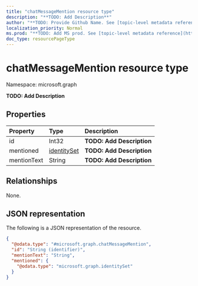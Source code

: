 ```yaml
---
title: "chatMessageMention resource type"
description: "**TODO: Add Description**"
author: "**TODO: Provide Github Name. See [topic-level metadata reference](https://msgo.azurewebsites.net/add/document/guidelines/metadata.html#topic-level-metadata)**"
localization_priority: Normal
ms.prod: "**TODO: Add MS prod. See [topic-level metadata reference](https://msgo.azurewebsites.net/add/document/guidelines/metadata.html#topic-level-metadata)**"
doc_type: resourcePageType
---
```


# chatMessageMention resource type

Namespace: microsoft.graph

**TODO: Add Description**

## Properties
|Property|Type|Description|
|:---|:---|:---|
|id|Int32|**TODO: Add Description**|
|mentioned|[identitySet](../resources/identityset.md)|**TODO: Add Description**|
|mentionText|String|**TODO: Add Description**|

## Relationships
None.

## JSON representation
The following is a JSON representation of the resource.
<!-- {
  "blockType": "resource",
  "@odata.type": "microsoft.graph.chatMessageMention"
}
-->
``` json
{
  "@odata.type": "#microsoft.graph.chatMessageMention",
  "id": "String (identifier)",
  "mentionText": "String",
  "mentioned": {
    "@odata.type": "microsoft.graph.identitySet"
  }
}
```

